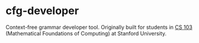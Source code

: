 # cfg-developer
Context-free grammar developer tool. Originally built for students in [CS 103](http://cs103.stanford.edu) (Mathematical Foundations of Computing) at Stanford University.

